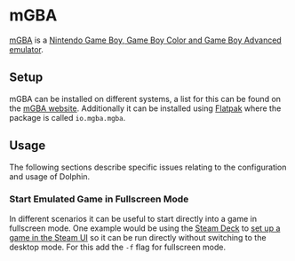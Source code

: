 # mGBA

[mGBA](https://mgba.io/) is a
[Nintendo Game Boy, Game Boy Color and Game Boy Advanced](/wiki/game.md)
[emulator](/wiki/emulator.md).

## Setup

mGBA can be installed on different systems, a list for this can be found on
the [mGBA website](https://mgba.io/downloads.html).
Additionally it can be installed using [Flatpak](/wiki/linux/flatpak.md) where the
package is called `io.mgba.mgba`.

## Usage

The following sections describe specific issues relating to the configuration
and usage of Dolphin.

### Start Emulated Game in Fullscreen Mode

In different scenarios it can be useful to start directly into a game in fullscreen mode.
One example would be using the [Steam Deck](/wiki/game/steam_deck.md) to
[set up a game in the Steam UI](/wiki/game/steam_deck.md#running-a-game-directly-through-the-interface)
so it can be run directly without switching to the desktop mode.
For this add the `-f` flag for fullscreen mode.

